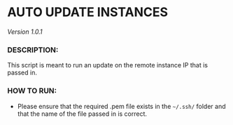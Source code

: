 # AUTO UPDATE INSTANCES

*Version 1.0.1*

### DESCRIPTION:
This script is meant to run an update on the remote instance IP that is passed in.

### HOW TO RUN:
- Please ensure that the required .pem file exists in the `~/.ssh/` folder and that the name of the file passed in is correct.